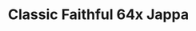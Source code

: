 ---
layout: post
title: Classic Faithful 64x Jappa
permalink: /classicfaithful/64x-jappa
header-img: https://database.faithfulpack.net/images/branding/social%20media/banners/github/cf64_banner.png

long_text: "<strong>The 64x part in the Classic Faithful lineup, aiming to bring back the original painted look of Vattic's Faithful pack.</strong> <br><br>Initially part of the “Emulated Vattic Textures” project, or “EM” for short, this pack was designed to upscale textures to 64x resolution using the stylistic direction of Vattic's original Faithful, to match its look and feel but in a higher resolution. While using textures made for HiTeeN's Faithful 64x (one of the first F64 projects which got discontinued years ago due to a number of factors) early on in its development, it was also inspired by a number of other long discontinued Faithful 64x projects such as Affinite's Faithful and Jea Traditional. Another actively developed Faithful 64x, created more recently, was also based on a very different set of principles, and as a result had a very different look and feel compared to Vattic's original Faithful. This left some people wondering about what happened to the classic, “painted” look. <br><br>Now, this “painted” look is back, in 64x and with the new Minecraft textures.<br><br>[NOTE: Only the latest version for Minecraft Java is supported currently, and the pack is not entirely completed so there will be missing textures]"

downloads:
  - 1.19 Java:
      GitHub: https://database.faithfulpack.net/packs/Classic-64x-Java/Jappa/Classic%20Faithful%2064x%20Jappa%20-%201.19.2.zip
      CurseForge: https://www.curseforge.com/minecraft/texture-packs/classic-faithful-64x/download/3901462

---